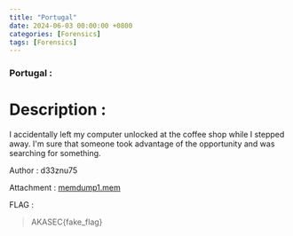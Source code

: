 ```yaml
---
title: "Portugal"
date: 2024-06-03 00:00:00 +0800
categories: [Forensics]
tags: [Forensics]
---
```

### Portugal :

# Description :

I accidentally left my computer unlocked at the coffee shop while I stepped away. I'm sure that someone took advantage of the opportunity and was searching for something.

Author : d33znu75

Attachment : [memdump1.mem](https://www.mediafire.com/file/7fxn5r9ynwxqj2h/memdump1.mem/file)

FLAG : 
> AKASEC{fake_flag}
